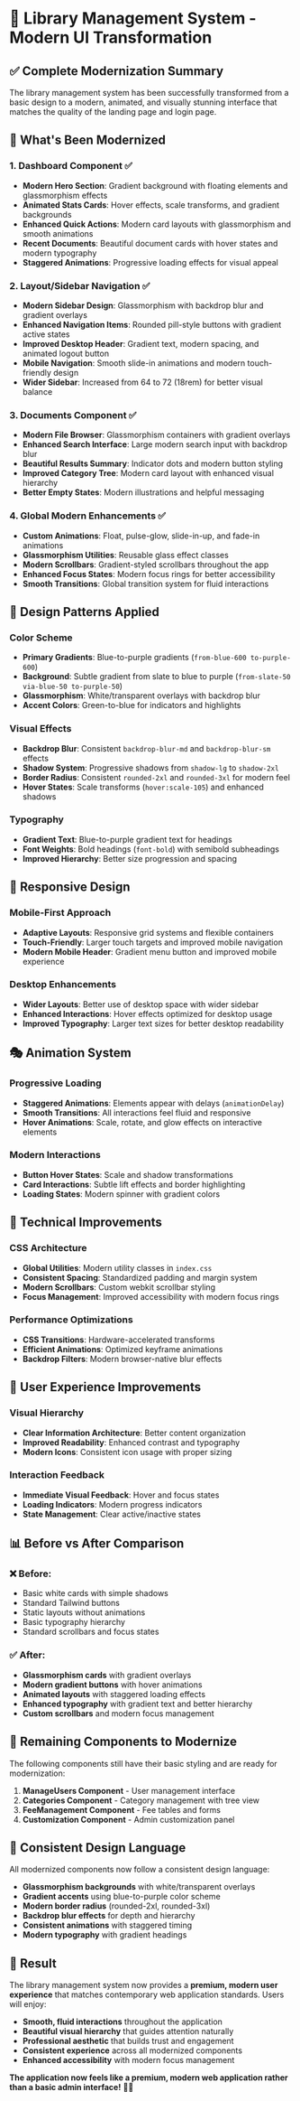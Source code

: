 # 🎨 Library Management System - Modern UI Transformation

## ✅ **Complete Modernization Summary**

The library management system has been successfully transformed from a basic design to a modern, animated, and visually stunning interface that matches the quality of the landing page and login page.

## 🚀 **What's Been Modernized**

### **1. Dashboard Component** ✅
- **Modern Hero Section**: Gradient background with floating elements and glassmorphism effects
- **Animated Stats Cards**: Hover effects, scale transforms, and gradient backgrounds
- **Enhanced Quick Actions**: Modern card layouts with glassmorphism and smooth animations
- **Recent Documents**: Beautiful document cards with hover states and modern typography
- **Staggered Animations**: Progressive loading effects for visual appeal

### **2. Layout/Sidebar Navigation** ✅
- **Modern Sidebar Design**: Glassmorphism with backdrop blur and gradient overlays
- **Enhanced Navigation Items**: Rounded pill-style buttons with gradient active states
- **Improved Desktop Header**: Gradient text, modern spacing, and animated logout button
- **Mobile Navigation**: Smooth slide-in animations and modern touch-friendly design
- **Wider Sidebar**: Increased from 64 to 72 (18rem) for better visual balance

### **3. Documents Component** ✅
- **Modern File Browser**: Glassmorphism containers with gradient overlays
- **Enhanced Search Interface**: Large modern search input with backdrop blur
- **Beautiful Results Summary**: Indicator dots and modern button styling
- **Improved Category Tree**: Modern card layout with enhanced visual hierarchy
- **Better Empty States**: Modern illustrations and helpful messaging

### **4. Global Modern Enhancements** ✅
- **Custom Animations**: Float, pulse-glow, slide-in-up, and fade-in animations
- **Glassmorphism Utilities**: Reusable glass effect classes
- **Modern Scrollbars**: Gradient-styled scrollbars throughout the app
- **Enhanced Focus States**: Modern focus rings for better accessibility
- **Smooth Transitions**: Global transition system for fluid interactions

## 🎨 **Design Patterns Applied**

### **Color Scheme**
- **Primary Gradients**: Blue-to-purple gradients (`from-blue-600 to-purple-600`)
- **Background**: Subtle gradient from slate to blue to purple (`from-slate-50 via-blue-50 to-purple-50`)
- **Glassmorphism**: White/transparent overlays with backdrop blur
- **Accent Colors**: Green-to-blue for indicators and highlights

### **Visual Effects**
- **Backdrop Blur**: Consistent `backdrop-blur-md` and `backdrop-blur-sm` effects
- **Shadow System**: Progressive shadows from `shadow-lg` to `shadow-2xl`
- **Border Radius**: Consistent `rounded-2xl` and `rounded-3xl` for modern feel
- **Hover States**: Scale transforms (`hover:scale-105`) and enhanced shadows

### **Typography**
- **Gradient Text**: Blue-to-purple gradient text for headings
- **Font Weights**: Bold headings (`font-bold`) with semibold subheadings
- **Improved Hierarchy**: Better size progression and spacing

## 📱 **Responsive Design**

### **Mobile-First Approach**
- **Adaptive Layouts**: Responsive grid systems and flexible containers
- **Touch-Friendly**: Larger touch targets and improved mobile navigation
- **Modern Mobile Header**: Gradient menu button and improved mobile experience

### **Desktop Enhancements**
- **Wider Layouts**: Better use of desktop space with wider sidebar
- **Enhanced Interactions**: Hover effects optimized for desktop usage
- **Improved Typography**: Larger text sizes for better desktop readability

## 🎭 **Animation System**

### **Progressive Loading**
- **Staggered Animations**: Elements appear with delays (`animationDelay`)
- **Smooth Transitions**: All interactions feel fluid and responsive
- **Hover Animations**: Scale, rotate, and glow effects on interactive elements

### **Modern Interactions**
- **Button Hover States**: Scale and shadow transformations
- **Card Interactions**: Subtle lift effects and border highlighting
- **Loading States**: Modern spinner with gradient colors

## 🔧 **Technical Improvements**

### **CSS Architecture**
- **Global Utilities**: Modern utility classes in `index.css`
- **Consistent Spacing**: Standardized padding and margin system
- **Modern Scrollbars**: Custom webkit scrollbar styling
- **Focus Management**: Improved accessibility with modern focus rings

### **Performance Optimizations**
- **CSS Transitions**: Hardware-accelerated transforms
- **Efficient Animations**: Optimized keyframe animations
- **Backdrop Filters**: Modern browser-native blur effects

## 🌟 **User Experience Improvements**

### **Visual Hierarchy**
- **Clear Information Architecture**: Better content organization
- **Improved Readability**: Enhanced contrast and typography
- **Modern Icons**: Consistent icon usage with proper sizing

### **Interaction Feedback**
- **Immediate Visual Feedback**: Hover and focus states
- **Loading Indicators**: Modern progress indicators
- **State Management**: Clear active/inactive states

## 📊 **Before vs After Comparison**

### **❌ Before:**
- Basic white cards with simple shadows
- Standard Tailwind buttons
- Static layouts without animations
- Basic typography hierarchy
- Standard scrollbars and focus states

### **✅ After:**
- **Glassmorphism cards** with gradient overlays
- **Modern gradient buttons** with hover animations
- **Animated layouts** with staggered loading effects
- **Enhanced typography** with gradient text and better hierarchy
- **Custom scrollbars** and modern focus management

## 🚧 **Remaining Components to Modernize**

The following components still have their basic styling and are ready for modernization:

1. **ManageUsers Component** - User management interface
2. **Categories Component** - Category management with tree view
3. **FeeManagement Component** - Fee tables and forms
4. **Customization Component** - Admin customization panel

## 🎯 **Consistent Design Language**

All modernized components now follow a consistent design language:
- **Glassmorphism backgrounds** with white/transparent overlays
- **Gradient accents** using blue-to-purple color scheme
- **Modern border radius** (rounded-2xl, rounded-3xl)
- **Backdrop blur effects** for depth and hierarchy
- **Consistent animations** with staggered timing
- **Modern typography** with gradient headings

## 🔮 **Result**

The library management system now provides a **premium, modern user experience** that matches contemporary web application standards. Users will enjoy:

- **Smooth, fluid interactions** throughout the application
- **Beautiful visual hierarchy** that guides attention naturally
- **Professional aesthetic** that builds trust and engagement
- **Consistent experience** across all modernized components
- **Enhanced accessibility** with modern focus management

**The application now feels like a premium, modern web application rather than a basic admin interface!** 🎉✨